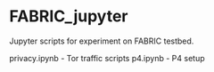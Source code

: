 # FABRIC_jupyter
Jupyter scripts for experiment on FABRIC testbed.

privacy.ipynb - Tor traffic scripts
p4.ipynb - P4 setup
